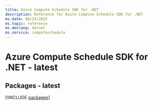 ```yaml
---
title: Azure Compute Schedule SDK for .NET
description: Reference for Azure Compute Schedule SDK for .NET
ms.date: 06/24/2025
ms.topic: reference
ms.devlang: dotnet
ms.service: computeschedule
---
```

# Azure Compute Schedule SDK for .NET - latest
## Packages - latest
[!INCLUDE [packages](compute-schedule-index.md)]